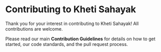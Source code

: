 # Contributing to Kheti Sahayak

Thank you for your interest in contributing to Kheti Sahayak! All contributions are welcome.

Please read our main **Contribution Guidelines** for details on how to get started, our code standards, and the pull request process.
